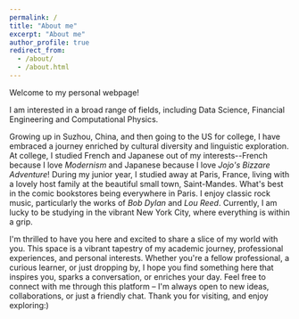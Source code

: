 ```yaml
---
permalink: /
title: "About me"
excerpt: "About me"
author_profile: true
redirect_from: 
  - /about/
  - /about.html
---
```


Welcome to my personal webpage! 

I am interested in a broad range of fields, including Data Science, Financial Engineering and Computational Physics.

Growing up in Suzhou, China, and then going to the US for college, I have embraced a journey enriched by cultural diversity and linguistic exploration. At college, I studied French and Japanese out of my interests--French because I love *Modernism* and Japanese because I love *Jojo's Bizzare Adventure*! During my junior year, I studied away at Paris, France, living with a lovely host family at the beautiful small town, Saint-Mandes. What's best in the comic bookstores being everywhere in Paris. I enjoy classic rock music, particularly the works of *Bob Dylan* and *Lou Reed*. Currently, I am lucky to be studying in the vibrant New York City, where everything is within a grip.

I'm thrilled to have you here and excited to share a slice of my world with you. This space is a vibrant tapestry of my academic journey, professional experiences, and personal interests. Whether you're a fellow professional, a curious learner, or just dropping by, I hope you find something here that inspires you, sparks a conversation, or enriches your day. Feel free to connect with me through this platform – I'm always open to new ideas, collaborations, or just a friendly chat. Thank you for visiting, and enjoy exploring:)
